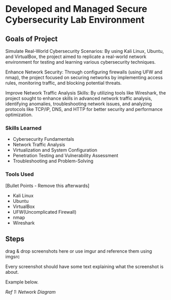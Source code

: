 # Developed and Managed Secure Cybersecurity Lab Environment

## Goals of Project

Simulate Real-World Cybersecurity Scenarios: By using Kali Linux, Ubuntu, and VirtualBox, the project aimed to replicate a real-world network environment for testing and learning various cybersecurity techniques.

Enhance Network Security: Through configuring firewalls (using UFW and nmap), the project focused on securing networks by implementing access rules, monitoring traffic, and blocking potential threats.

Improve Network Traffic Analysis Skills: By utilizing tools like Wireshark, the project sought to enhance skills in advanced network traffic analysis, identifying anomalies, troubleshooting network issues, and analyzing protocols like TCP/IP, DNS, and HTTP for better security and performance optimization.

### Skills Learned

- Cybersecurity Fundamentals
- Network Traffic Analysis
- Virtualization and System Configuration
- Penetration Testing and Vulnerability Assessment
- Troubleshooting and Problem-Solving

### Tools Used
[Bullet Points - Remove this afterwards]

- Kali Linux
- Ubuntu
- VirtualBox
- UFW(Uncomplicated Firewall)
- nmap
- Wireshark

## Steps
drag & drop screenshots here or use imgur and reference them using imgsrc

Every screenshot should have some text explaining what the screenshot is about.

Example below.

*Ref 1: Network Diagram*
